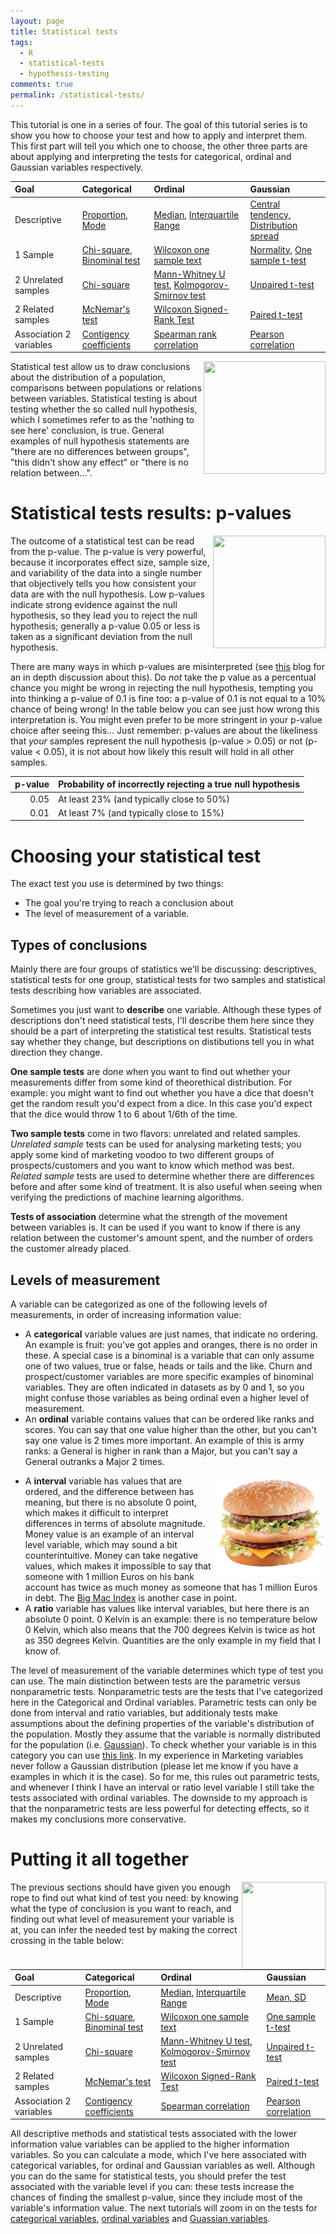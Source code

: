 ```yaml
---
layout: page
title: Statistical tests
tags:
  - R
  - statistical-tests
  - hypothesis-testing
comments: true
permalink: /statistical-tests/
---
```


This tutorial is one in a series of four. The goal of this tutorial series is to show you how to choose your test and how to apply and interpret them. This first part will tell you which one to choose, the other three parts are about applying and interpreting the tests for categorical, ordinal and Gaussian variables respectively.

| Goal | Categorical | Ordinal | Gaussian | 
| :--- | :-------- | :--------- | :------------------- |
| Descriptive | [Proportion](/statistical-tests-categorical/#proportion), [Mode](/statistical-tests-categorical/#mode) | [Median](/statistical-tests-ordinal/#ordinal-median), [Interquartile Range](/statistical-tests-ordinal/#ordinal-interquartile-range) | [Central tendency](/statistical-tests-gaussian/#central-tendency), [Distribution spread](/statistical-tests-gaussian/#distribution-spread) |
| 1 Sample | [Chi-square](/statistical-tests-categorical/#chi-square-goodness-of-fit-test), [Binominal test](/statistical-tests-categorical/#binominal-test) | [Wilcoxon one sample text](/statistical-tests-ordinal/#wilcoxon-one-sample-test) | [Normality](/statistical-tests-gaussian/#normality-check), [One sample t-test](/statistical-tests-gaussian/#one-sample-t-test) |
| 2 Unrelated samples | [Chi-square](/statistical-tests-categorical/#two-sample-chi-square-test) | [Mann-Whitney U test](/statistical-tests-ordinal/#mann-whitney-u-test), [Kolmogorov-Smirnov test](/statistical-tests-ordinal/#kolmogorov-smirnov-test) | [Unpaired t-test](/statistical-tests-gaussian/#unpaired-t-test) |
| 2 Related samples | [McNemar's test](/statistical-tests-categorical/#mcnemars-test) | [Wilcoxon Signed-Rank Test](/statistical-tests-ordinal/#wilcoxon-signed-rank-test) | [Paired t-test](/statistical-tests-gaussian/#paired-t-test) |
| Association 2 variables | [Contigency coefficients](/statistical-tests-categorical/#contigency-coefficients) | [Spearman rank correlation](/statistical-tests-ordinal/#spearman-rank-correlation) | [Pearson correlation](/statistical-tests-gaussian/#pearson-correlation) |

<img src="/_pages/tutorials/statistical-tests/absolutely-nothing.jpg" width="195" height="180" align="right"/>

Statistical test allow us to draw conclusions about the distribution of a population, comparisons between populations or relations between variables. Statistical testing is about testing whether the so called null hypothesis, which I sometimes refer to as the 'nothing to see here' conclusion, is true. General examples of null hypothesis statements are "there are no differences between groups", "this didn't show any effect" or "there is no relation between...". 

# Statistical tests results: p-values

<img src="/_pages/tutorials/statistical-tests/pea-value.jpeg" width="180" height="180" align="right"/>

The outcome of a statistical test can be read from the p-value. The p-value is very powerful, because it incorporates effect size, sample size, and variability of the data into a single number that objectively tells you how consistent your data are with the null hypothesis. Low p-values indicate strong evidence against the null hypothesis, so they lead you to reject the null hypothesis; generally a p-value 0.05 or less is taken as a significant deviation from the null hypothesis. 

There are many ways in which p-values are misinterpreted (see [this](http://blog.minitab.com/blog/adventures-in-statistics-2/how-to-correctly-interpret-p-values) blog for an in depth discussion about this). Do _not_ take the p value as a percentual chance you might be wrong in rejecting the null hypothesis, tempting you into thinking a p-value of 0.1 is fine too: a p-value of 0.1 is not equal to a 10% chance of being wrong! In the table below you can see just how wrong this interpretation is. You might even prefer to be more stringent in your p-value choice after seeing this... Just remember: p-values are about the likeliness that _your_ samples represent the null hypothesis (p-value > 0.05) or not (p-value < 0.05), it is not about how likely this result will hold in all other samples.

| p-value | Probability of incorrectly rejecting a true null hypothesis |
| ------: | ----------------------------------------------------------- |
| 0.05    | At least 23% (and typically close to 50%)                   |
| 0.01    | At least 7% (and typically close to 15%)                    |


# Choosing your statistical test

The exact test you use is determined by two things:

* The goal you're trying to reach a conclusion about
* The level of measurement of a variable.

## Types of conclusions

Mainly there are four groups of statistics we'll be discussing: descriptives, statistical tests for one group, statistical tests for two samples and statistical tests describing how variables are associated.

Sometimes you just want to **describe** one variable. Although these types of descriptions don't need statistical tests, I'll describe them here since they should be a part of interpreting the statistical test results. Statistical tests say whether they change, but descriptions on distibutions tell you in what direction they change.

**One sample tests** are done when you want to find out whether your measurements differ from some kind of theorethical distribution. For example: you might want to find out whether you have a dice that doesn't get the random result you'd expect from a dice. In this case you'd expect that the dice would throw 1 to 6 about 1/6th of the time.

**Two sample tests** come in two flavors: unrelated and related samples. _Unrelated sample_ tests can be used for analysing marketing tests; you apply some kind of marketing voodoo to two different groups of prospects/customers and you want to know which method was best. _Related sample_ tests are used to determine whether there are differences before and after some kind of treatment. It is also useful when seeing when verifying the predictions of machine learning algorithms.

**Tests of association** determine what the strength of the movement between variables is. It can be used if you want to know if there is any relation between the customer's amount spent, and the number of orders the customer already placed. 

## Levels of measurement

A variable can be categorized as one of the following levels of measurements, in order of increasing information value:

* A **categorical** variable values are just names, that indicate no ordering. An example is fruit: you've got apples and oranges, there is no order in these. A special case is a binominal is a variable that can only assume one of two values, true or false, heads or tails and the like. Churn and prospect/customer variables are more specific examples of binominal variables. They are often indicated in datasets as by 0 and 1, so you might confuse those variables as being ordinal even a higher level of measurement.
* An **ordinal** variable contains values that can be ordered like ranks and scores. You can say that one value higher than the other, but you can't say one value is 2 times more important. An example of this is army ranks: a General is higher in rank than a Major, but you can't say a General outranks a Major 2 times.
<img src="/_pages/tutorials/statistical-tests/big-mac.png" width="177" height="160" align="right"/>

* A **interval** variable has values that are ordered, and the difference between has meaning, but there is no absolute 0 point, which makes it difficult to interpret differences in terms of absolute magnitude. Money value is an example of an interval level variable, which may sound a bit counterintuitive. Money can take negative values, which makes it impossible to say that someone with 1 million Euros on his bank account has twice as much money as someone that has 1 million Euros in debt. The [Big Mac Index](https://en.wikipedia.org/wiki/Big_Mac_Index) is another case in point.
* A **ratio** variable has values like interval variables, but here there is an absolute 0 point. 0 Kelvin is an example: there is no temperature below 0 Kelvin, which also means that the 700 degrees Kelvin is twice as hot as 350 degrees Kelvin. Quantities are the only example in my field that I know of. 

The level of measurement of the variable determines which type of test you can use. The main distinction between tests are the parametric versus nonparametric tests. Nonparametric tests are the tests that I've categorized here in the Categorical and Ordinal variables. Parametric tests can only be done from interval and ratio variables, but additionaly tests make assumptions about the defining properties of the variable's distribution of the population. Mostly they assume that the variable is normally distributed for the population (i.e. [Gaussian](https://en.wikipedia.org/wiki/Normal_distribution)). To check whether your variable is in this category you can use [this link](/statistical-tests-gaussian/#normality-check). In my experience in Marketing variables never follow a Gaussian distribution (please let me know if you have a examples in which it is the case). So for me, this rules out parametric tests, and whenever I think I have an interval or ratio level variable I still take the tests associated with ordinal variables. The downside to my approach is that the nonparametric tests are less powerful for detecting effects, so it makes my conclusions more conservative.

# Putting it all together

<img src="/_pages/tutorials/statistical-tests/pritt-stick.png" width="134" height="140" align="right"/>

The previous sections should have given you enough rope to find out what kind of test you need: by knowing what the type of conclusion is you want to reach, and finding out what level of measurement your variable is at, you can infer the needed test by making the correct crossing in the table below: 

| Goal | Categorical | Ordinal | Gaussian | 
| :--- | :-------- | :--------- | :------------------- |
| Descriptive | [Proportion](/statistical-tests-categorical/#proportion), [Mode](/statistical-tests-categorical/#mode) | [Median](/statistical-tests-ordinal/#ordinal-median), [Interquartile Range](/statistical-tests-ordinal/#ordinal-interquartile-range) | [Mean, SD](/statistical-tests-gaussian/#mean-sd) |
| 1 Sample | [Chi-square](/statistical-tests-categorical/#chi-square-goodness-of-fit-test), [Binominal test](/statistical-tests-categorical/#binominal-test) | [Wilcoxon one sample text](/statistical-tests-ordinal/#wilcoxon-one-sample-test) | [One sample t-test](/statistical-tests-gaussian/#one-sample-t-test) |
| 2 Unrelated samples | [Chi-square](/statistical-tests-categorical/#two-sample-chi-square-test) | [Mann-Whitney U test](/statistical-tests-ordinal/#mann-whitney-u-test), [Kolmogorov-Smirnov test](/statistical-tests-ordinal/#kolmogorov-smirnov-test) | [Unpaired t-test](/statistical-tests-gaussian/#unpaired-t-test) |
| 2 Related samples | [McNemar's test](/statistical-tests-categorical/#mcnemars-test) | [Wilcoxon Signed-Rank Test](/statistical-tests-ordinal/#wilcoxon-signed-rank-test) | [Paired t-test](/statistical-tests-gaussian/#paired-t-test) |
| Association 2 variables | [Contigency coefficients](/statistical-tests-categorical/#contigency-coefficients) | [Spearman correlation](/statistical-tests-ordinal/#spearman-correlation) | [Pearson correlation](/statistical-tests-gaussian/#pearson-correlation) |

All descriptive methods and statistical tests associated with the lower information value variables can be applied to the higher information variables. So you can calculate a mode, which I've here associated with categorical variables, for ordinal and Gaussian variables as well. Although you can do the same for statistical tests, you should prefer the test associated with the variable level if you can: these tests increase the chances of finding the smallest p-value, since they include most of the variable's information value. The next tutorials will zoom in on the tests for [categorical variables](/statistical-tests-categorical/), [ordinal variables](/statistical-tests-ordinal/) and [Guassian variables](/statistical-tests-gaussian/).
